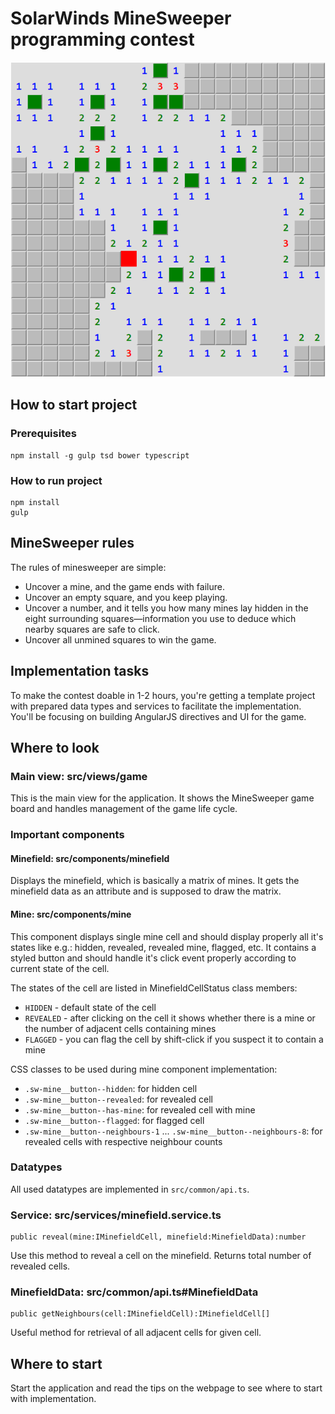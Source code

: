 # SolarWinds MineSweeper programming contest

![hello](https://raw.githubusercontent.com/lukasholcik/minesweeper-template/master/minesweeper.png)

## How to start project

### Prerequisites

    npm install -g gulp tsd bower typescript

### How to run project

    npm install
    gulp

## MineSweeper rules

The rules of minesweeper are simple:
 
- Uncover a mine, and the game ends with failure.
- Uncover an empty square, and you keep playing.
- Uncover a number, and it tells you how many mines lay hidden in the eight surrounding squares—information you use to 
  deduce which nearby squares are safe to click.
- Uncover all unmined squares to win the game.

## Implementation tasks

To make the contest doable in 1-2 hours, you're getting a template project with prepared data types and services to
 facilitate the implementation. You'll be focusing on building AngularJS directives and UI for the game.

## Where to look

### Main view: src/views/game

This is the main view for the application. It shows the MineSweeper game board and handles management of the game 
life cycle. 

### Important components

#### Minefield: src/components/minefield

Displays the minefield, which is basically a matrix of mines. It gets the minefield data as an attribute and 
is supposed to draw the matrix.

#### Mine: src/components/mine
 
This component displays single mine cell and should display properly all it's states like e.g.: hidden, revealed, 
revealed mine, flagged, etc. It contains a styled button and should handle it's click event properly according to 
current state of the cell.

The states of the cell are listed in MinefieldCellStatus class members:
- `HIDDEN` - default state of the cell
- `REVEALED` - after clicking on the cell it shows whether there is a mine or the number of adjacent cells 
                containing mines
- `FLAGGED` - you can flag the cell by shift-click if you suspect it to contain a mine

CSS classes to be used during mine component implementation:

- `.sw-mine__button--hidden`: for hidden cell
- `.sw-mine__button--revealed`: for revealed cell
- `.sw-mine__button--has-mine`: for revealed cell with mine
- `.sw-mine__button--flagged`: for flagged cell
- `.sw-mine__button--neighbours-1` ... `.sw-mine__button--neighbours-8`: for revealed cells with respective neighbour counts 

### Datatypes

All used datatypes are implemented in `src/common/api.ts`.

### Service: src/services/minefield.service.ts

    public reveal(mine:IMinefieldCell, minefield:MinefieldData):number

Use this method to reveal a cell on the minefield. Returns total number of revealed cells.

### MinefieldData: src/common/api.ts#MinefieldData

    public getNeighbours(cell:IMinefieldCell):IMinefieldCell[]
    
Useful method for retrieval of all adjacent cells for given cell.

## Where to start

Start the application and read the tips on the webpage to see where to start with implementation.
